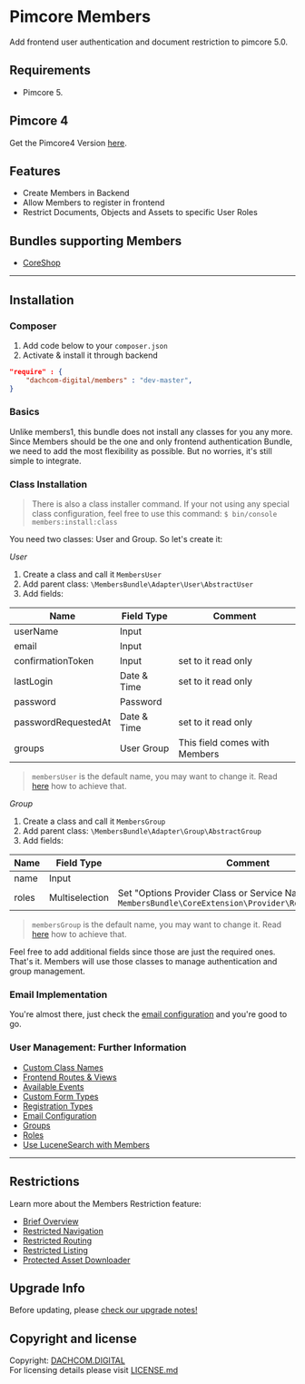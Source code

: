# Pimcore Members
Add frontend user authentication and document restriction to pimcore 5.0.

## Requirements
* Pimcore 5.

## Pimcore 4 
Get the Pimcore4 Version [here](https://github.com/dachcom-digital/pimcore-members/tree/pimcore4).

## Features
* Create Members in Backend
* Allow Members to register in frontend
* Restrict Documents, Objects and Assets to specific User Roles

## Bundles supporting Members
- [CoreShop](https://github.com/coreshop/CoreShop/)

* * *

## Installation

### Composer
1. Add code below to your `composer.json`    
2. Activate & install it through backend

```json
"require" : {
    "dachcom-digital/members" : "dev-master",
}
```

### Basics
Unlike members1, this bundle does not install any classes for you any more.
Since Members should be the one and only frontend authentication Bundle, we need to add the most flexibility as possible.
But no worries, it's still simple to integrate.

### Class Installation

> There is also a class installer command. If your not using any special class configuration, feel free to use this command: `$ bin/console members:install:class`

You need two classes: User and Group. So let's create it:

*User*  
1. Create a class and call it `MembersUser`
2. Add parent class: `\MembersBundle\Adapter\User\AbstractUser`
3. Add fields:

| Name | Field Type | Comment |
|---------------------|-------------|-------------------------------|
| userName | Input |  |
| email | Input |  |
| confirmationToken | Input | set to it read only |
| lastLogin | Date & Time | set to it read only |
| password | Password |  |
| passwordRequestedAt | Date & Time | set to it read only |
| groups | User Group | This field comes with Members |

> `membersUser` is the default name, you may want to change it. Read [here](docs/20_CustomClassName.md) how to achieve that.

*Group*  
1. Create a class and call it `MembersGroup`
2. Add parent class: `\MembersBundle\Adapter\Group\AbstractGroup`
3. Add fields:

| Name | Field Type | Comment |
|---------------------|-------------|-------------------------------|
| name | Input |  |
| roles | Multiselection | Set "Options Provider Class or Service Name" to `MembersBundle\CoreExtension\Provider\RoleOptionsProvider` |

> `membersGroup` is the default name, you may want to change it. Read [here](docs/20_CustomClassName.md) how to achieve that.

Feel free to add additional fields since those are just the required ones. That's it. Members will use those classes to manage authentication and group management.

### Email Implementation
You're almost there, just check the [email configuration](docs/70_EmailConfiguration.md) and you're good to go.

### User Management: Further Information
- [Custom Class Names](docs/20_CustomClassName.md)
- [Frontend Routes & Views](docs/30_FrontendRoutes.md)
- [Available Events](docs/40_Events.md)
- [Custom Form Types](docs/50_CustomFormTypes.md)
- [Registration Types](docs/60_RegistrationTypes.md)
- [Email Configuration](docs/70_EmailConfiguration.md)
- [Groups](docs/80_Groups.md)
- [Roles](docs/90_Roles.md)
- [Use LuceneSearch with Members](docs/100_LuceneSearch.md)

* * *

## Restrictions
Learn more about the Members Restriction feature:

- [Brief Overview](docs/200_Restrictions.md)
- [Restricted Navigation](docs/210_RestrictedNavigation.md)
- [Restricted Routing](docs/220_RestrictedRouting.md)
- [Restricted Listing](docs/230_RestrictListing.md)
- [Protected Asset Downloader](docs/240_AssetProtection.md)

## Upgrade Info
Before updating, please [check our upgrade notes!](UPGRADE.md)

## Copyright and license
Copyright: [DACHCOM.DIGITAL](http://dachcom-digital.ch)  
For licensing details please visit [LICENSE.md](LICENSE.md)  
